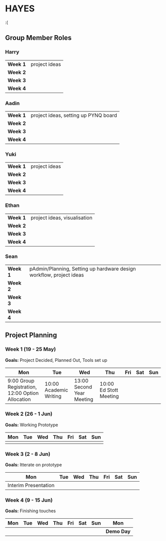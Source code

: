 # HAYES

:(

## Group Member Roles

### Harry

| | |
| --- | --- |
| **Week 1** | project ideas |
| **Week 2** | |
| **Week 3** | |
| **Week 4** | |

### Aadin

| | |
| --- | --- |
| **Week 1** | project ideas, setting up PYNQ board |
| **Week 2** | |
| **Week 3** | |
| **Week 4** | |

### Yuki

| | |
| --- | --- |
| **Week 1** | project ideas |
| **Week 2** | |
| **Week 3** | |
| **Week 4** | |

### Ethan
| | |
| --- | --- |
| **Week 1** | project ideas, visualisation |
| **Week 2** | |
| **Week 3** | |
| **Week 4** | |

### Sean

| | |
| --- | --- |
| **Week 1** | pAdmin/Planning, Setting up hardware design workflow, project ideas |
| **Week 2** | |
| **Week 3** | |
| **Week 4** | |

## Project Planning

### Week 1 (19 - 25 May)

**Goals:** Project Decided, Planned Out, Tools set up

| Mon | Tue | Wed | Thu | Fri | Sat | Sun |
| --- | --- | --- | --- | --- | --- | --- |
| 9:00 Group Registration, 12:00 Option Allocation | 10:00 Academic Writing | 13:00 Second Year Meeting | 10:00 Ed Stott Meeting | | | |

### Week 2 (26 - 1 Jun)

**Goals:** Working Prototype

| Mon | Tue | Wed | Thu | Fri | Sat | Sun |
| --- | --- | --- | --- | --- | --- | --- |
| | | | | | | |

### Week 3 (2 - 8 Jun)

**Goals:** Itterate on prototype

| Mon | Tue | Wed | Thu | Fri | Sat | Sun |
| --- | --- | --- | --- | --- | --- | --- |
| Interim Presentation  | | | | | | |

### Week 4 (9 - 15 Jun)

**Goals:** Finishing touches

| Mon | Tue | Wed | Thu | Fri | Sat | Sun | Mon |
| --- | --- | --- | --- | --- | --- | --- | --- |
|  | | | | | | | **Demo Day** |

